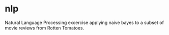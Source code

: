 # nlp

Natural Language Processing excercise applying naive bayes to a subset of movie reviews from Rotten Tomatoes.
